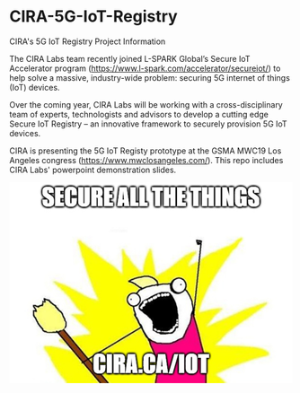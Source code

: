 # CIRA-5G-IoT-Registry
CIRA's 5G IoT Registry Project Information

The CIRA Labs team recently joined L-SPARK Global’s Secure IoT Accelerator program (https://www.l-spark.com/accelerator/secureiot/) to help solve a massive, industry-wide problem: securing 5G internet of things (IoT) devices.

Over the coming year, CIRA Labs will be working with a cross-disciplinary team of experts, technologists and advisors to develop a cutting edge Secure IoT Registry – an innovative framework to securely provision 5G IoT devices.

CIRA is presenting the 5G IoT Registy prototype at the GSMA MWC19 Los Angeles congress (https://www.mwclosangeles.com/).  This repo includes CIRA Labs' powerpoint demonstration slides.

![CIRA Secure all the things](/images/iot-sticker_191010.jpg)